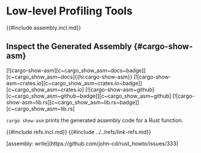 # Low-level Profiling Tools

{{#include assembly.incl.md}}

## Inspect the Generated Assembly {#cargo-show-asm}

[![cargo-show-asm][c~cargo_show_asm~docs~badge]][c~cargo_show_asm~docs]{{hi:cargo-show-asm}}
[![cargo-show-asm~crates.io][c~cargo_show_asm~crates.io~badge]][c~cargo_show_asm~crates.io]
[![cargo-show-asm~github][c~cargo_show_asm~github~badge]][c~cargo_show_asm~github]
[![cargo-show-asm~lib.rs][c~cargo_show_asm~lib.rs~badge]][c~cargo_show_asm~lib.rs]

`cargo show-asm` prints the generated assembly code for a Rust function.

{{#include refs.incl.md}}
{{#include ../../refs/link-refs.md}}

<div class="hidden">
[assembly: write](https://github.com/john-cd/rust_howto/issues/333)
</div>
